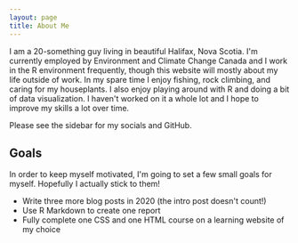 ```yaml
---
layout: page
title: About Me
---
```


I am a 20-something guy living in beautiful Halifax, Nova Scotia. I'm currently employed by Environment and Climate Change Canada and I work in the R environment frequently, though this website will mostly about my life outside of work. In my spare time I enjoy fishing, rock climbing, and caring for my houseplants. I also enjoy playing around with R and doing a bit of data visualization. I haven't worked on it a whole lot and I hope to improve my skills a lot over time. 

Please see the sidebar for my socials and GitHub.

## Goals

In order to keep myself motivated, I'm going to set a few small goals for myself. Hopefully I actually stick to them! 

* Write three more blog posts in 2020 (the intro post doesn't count!)
* Use R Markdown to create one report
* Fully complete one CSS and one HTML course on a learning website of my choice